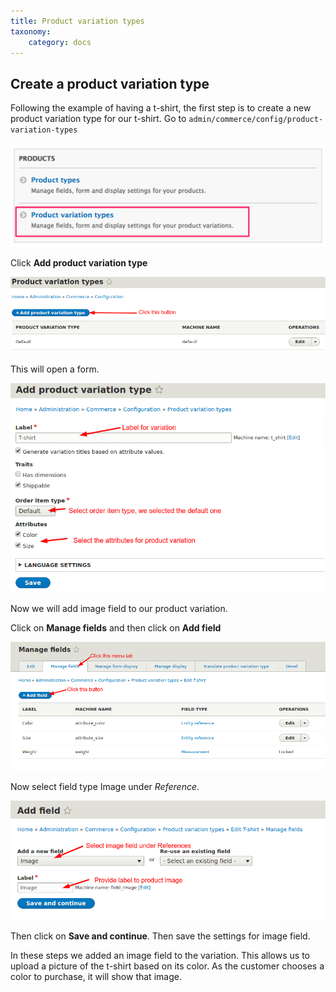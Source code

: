 ```yaml
---
title: Product variation types
taxonomy:
    category: docs
---
```


## Create a product variation type

Following the example of having a t-shirt, the first step is to create a new product variation type for our t-shirt. Go to ``admin/commerce/config/product-variation-types``

![Configuration form](../../images/commerce-configuration-variation-types.png)

Click **Add product variation type**

![Click on Add product variation type](../../images/product-variation-1.png)

This will open a form.

![Fill product variation form](../../images/product-variation-2.png)

Now we will add image field to our product variation.

Click on **Manage fields** and then click on **Add field**

![Click Add field under Manage fields tab](../../images/product-variation-3.png)

Now select field type Image under *Reference*.

![Create an image field](../../images/product-variation-4.png)

Then click on **Save and continue**. Then save the settings for image field.

In these steps we added an image field to the variation. This allows us to upload a picture of the t-shirt based on its color. As the customer chooses a color to purchase, it will show that image.
